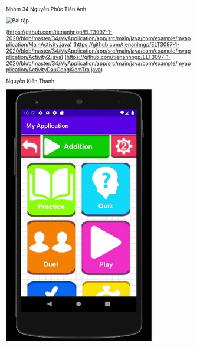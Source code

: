 Nhóm 34
Nguyễn Phúc Tiến Anh






![Bài tập](https://github.com/tienanhngp/a/blob/master/Android%20Emulator%20-%20Nexus_5X_API_24_5554%202020-10-14%2003-45-59.gif)

(https://github.com/tienanhngp/ELT3097-1-2020/blob/master/34/MyApplication/app/src/main/java/com/example/myapplication/MainActivity.java)
(https://github.com/tienanhngp/ELT3097-1-2020/blob/master/34/MyApplication/app/src/main/java/com/example/myapplication/Activity2.java)
(https://github.com/tienanhngp/ELT3097-1-2020/blob/master/34/MyApplication/app/src/main/java/com/example/myapplication/ActivityDauCongKiemTra.java)

Nguyễn Kiến Thanh





![Bài tập](https://github.com/tienanhngp/ELT3097-1-2020/blob/master/NguyenKienThanh/Android%20Emulator%20-%20Nexus_5_API_30_5554%202020-10-06%2022-17-28.gif)
